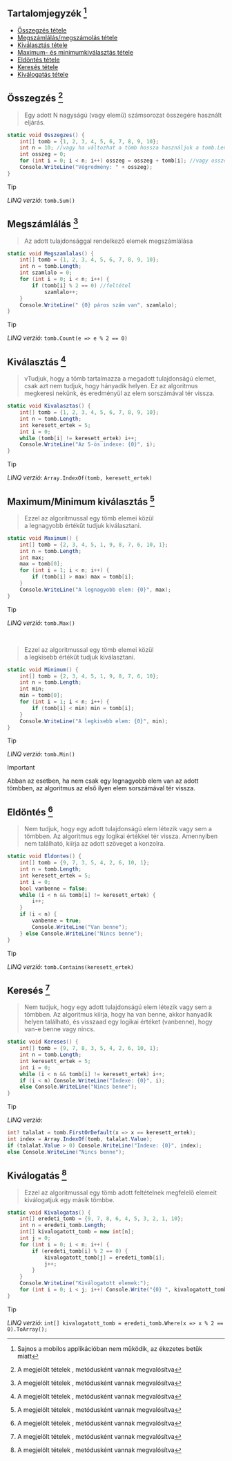 ## Tartalomjegyzék [^1]
* [Összegzés tétele](#%C3%B6sszegz%C3%A9s-2)
* [Megszámlálás/megszámolás tétele](#megsz%C3%A1ml%C3%A1l%C3%A1s-2)
* [Kiválasztás tétele](#kiv%C3%A1laszt%C3%A1s-2)
* [Maximum- és minimumkiválasztás tétele](#maximumminimum-kiv%C3%A1laszt%C3%A1s-2)
* [Eldöntés tétele](#eld%C3%B6nt%C3%A9s-2)
* [Keresés tétele](#keres%C3%A9s-2)
* [Kiválogatás tétele](#kiv%C3%A1logat%C3%A1s-2)

## Összegzés [^2]
> Egy adott N nagyságú (vagy elemű) számsorozat összegére használt eljárás.
```csharp
static void Osszegzes() {
    int[] tomb = {1, 2, 3, 4, 5, 6, 7, 8, 9, 10};
    int n = 10; //vagy ha változhat a tömb hossza használjuk a tomb.Length-et
    int osszeg = 0;
    for (int i = 0; i < n; i++) osszeg = osszeg + tomb[i]; //vagy osszeg+=tomb[i]
    Console.WriteLine("Végredmény: " + osszeg);
}

```
> [!TIP]
> *LINQ verzió*: `tomb.Sum()`


## Megszámlálás [^2]
> Az adott tulajdonsággal rendelkező elemek megszámlálása
```csharp
static void Megszamlalas() {
    int[] tomb = {1, 2, 3, 4, 5, 6, 7, 8, 9, 10};
    int n = tomb.Length;
    int szamlalo = 0;
    for (int i = 0; i < n; i++) {
        if (tomb[i] % 2 == 0) //feltétel
            szamlalo++;
    }
    Console.WriteLine(" {0} páros szám van", szamlalo);
}

```
> [!TIP]
> *LINQ verzió*: `tomb.Count(e => e % 2 == 0)`

## Kiválasztás [^2]
>vTudjuk, hogy a tömb tartalmazza a megadott tulajdonságú elemet, csak azt nem tudjuk, hogy hányadik helyen. Ez az algoritmus megkeresi nekünk, és eredményül az elem sorszámával tér vissza.

```csharp
static void Kivalasztas() {
    int[] tomb = {1, 2, 3, 4, 5, 6, 7, 8, 9, 10};
    int n = tomb.Length;
    int keresett_ertek = 5;
    int i = 0;
    while (tomb[i] != keresett_ertek) i++;
    Console.WriteLine("Az 5-ös indexe: {0}", i);
}

```
> [!TIP]
> *LINQ verzió*: `Array.IndexOf(tomb, keresett_ertek)`

## Maximum/Minimum kiválasztás [^2]
> Ezzel az algoritmussal egy tömb elemei közül a legnagyobb értékűt tudjuk kiválasztani.

```csharp
static void Maximum() {
    int[] tomb = {2, 3, 4, 5, 1, 9, 8, 7, 6, 10, 1};
    int n = tomb.Length; 
    int max;
    max = tomb[0];
    for (int i = 1; i < n; i++) {
        if (tomb[i] > max) max = tomb[i];
    }
    Console.WriteLine("A legnagyobb elem: {0}", max);
}

```
> [!TIP]
> *LINQ verzió*: `tomb.Max()`
<br>

> Ezzel az algoritmussal egy tömb elemei közül a legkisebb értékűt tudjuk kiválasztani.

```csharp
static void Minimum() {
    int[] tomb = {2, 3, 4, 5, 1, 9, 8, 7, 6, 10};
    int n = tomb.Length; 
    int min;
    min = tomb[0];
    for (int i = 1; i < n; i++) {
        if (tomb[i] < min) min = tomb[i];
    }
    Console.WriteLine("A legkisebb elem: {0}", min);
}

```
> [!TIP]
> *LINQ verzió*: `tomb.Min()`

> [!IMPORTANT]
> Abban
az esetben, ha nem csak egy legnagyobb elem van az adott tömbben, az algoritmus az első ilyen elem
sorszámával tér vissza.

## Eldöntés [^2]
> Nem tudjuk, hogy egy adott tulajdonságú elem létezik vagy sem a tömbben. Az algoritmus egy logikai értékkel tér vissza. Amennyiben nem található, kiírja az adott szöveget a konzolra.
```csharp
static void Eldontes() {
    int[] tomb = {9, 7, 3, 5, 4, 2, 6, 10, 1};
    int n = tomb.Length;
    int keresett_ertek = 5;
    int i = 0;
    bool vanbenne = false;
    while (i < n && tomb[i] != keresett_ertek) {
        i++;
    }
    if (i < n) {
        vanbenne = true;
        Console.WriteLine("Van benne");
    } else Console.WriteLine("Nincs benne");
}

```
> [!TIP]
> *LINQ verzió*: `tomb.Contains(keresett_ertek)`

## Keresés [^2]
> Nem tudjuk, hogy egy adott tulajdonságú elem létezik vagy sem a tömbben. Az algoritmus kiírja, hogy ha van benne, akkor hanyadik helyen található, és visszaad egy logikai értéket (vanbenne), hogy van-e benne vagy nincs.
```csharp
static void Kereses() {
    int[] tomb = {9, 7, 8, 3, 5, 4, 2, 6, 10, 1};
    int n = tomb.Length;
    int keresett_ertek = 5; 
    int i = 0;
    while (i < n && tomb[i] != keresett_ertek) i++;
    if (i < n) Console.WriteLine("Indexe: {0}", i);
    else Console.WriteLine("Nincs benne");          
}
```
> [!TIP]
> *LINQ verzió*:
```csharp
int? talalat = tomb.FirstOrDefault(x => x == keresett_ertek);
int index = Array.IndexOf(tomb, talalat.Value);
if (talalat.Value > 0) Console.WriteLine("Indexe: {0}", index);
else Console.WriteLine("Nincs benne");          
```

## Kiválogatás [^2]
>  Ezzel az algoritmussal egy tömb adott feltételnek megfelelő elemeit kiválogatjuk egy másik tömbbe.

```csharp
static void Kivalogatas() {
    int[] eredeti_tomb = {9, 7, 8, 6, 4, 5, 3, 2, 1, 10};
    int n = eredeti_tomb.Length;
    int[] kivalogatott_tomb = new int[n];
    int j = 0;
    for (int i = 0; i < n; i++) {
        if (eredeti_tomb[i] % 2 == 0) {
            kivalogatott_tomb[j] = eredeti_tomb[i];
            j++;
        }
    }
    Console.WriteLine("Kiválogatott elemek:");
    for (int i = 0; i < j; i++) Console.Write("{0} ", kivalogatott_tomb[i]);
}
```
> [!TIP]
> *LINQ verzió*: `int[] kivalogatott_tomb = eredeti_tomb.Where(x => x % 2 == 0).ToArray();`

[^1]: Sajnos a mobilos applikációban nem működik, az ékezetes betűk miatt
[^2]: A megjelölt tételek , metódusként vannak megvalósítva
